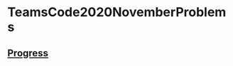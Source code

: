 # TeamsCode2020NovemberProblems

## [Progress](https://docs.google.com/spreadsheets/d/1w84ibPO2NNgiKmS95yViaKRObQRtgY-J93x506KISPI/edit#gid=0)

